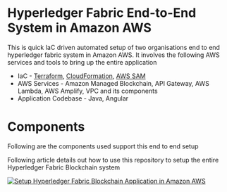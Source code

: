 # Hyperledger Fabric End-to-End System in Amazon AWS
This is quick IaC driven automated setup of two organisations end to end hyperledger fabric system in Amazon AWS.
It involves the following AWS services and tools to bring up the entire application

* IaC - [Terraform](https://www.terraform.io/), [CloudFormation](https://aws.amazon.com/cloudformation/), [AWS SAM](https://aws.amazon.com/serverless/sam/)
* AWS Services - Amazon Managed Blockchain, API Gateway, AWS Lambda, AWS Amplify, VPC and its components
* Application Codebase - Java, Angular

# Components
Following are the components used support this end to end setup

Following article details out how to use this repository to setup the entire Hyperledger Fabric Blockchain system

<a target="_blank" href="https://github-readme-medium-recent-article.vercel.app/medium/@jyotirmoy-mukherjee/0"><img src="https://github-readme-medium-recent-article.vercel.app/medium/@jyotirmoy-mukherjee/0" alt="Setup Hyperledger Fabric Blockchain Application in Amazon AWS"> 
